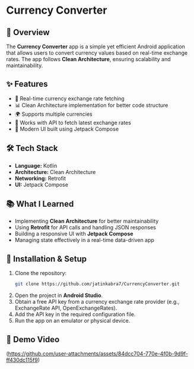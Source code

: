 # Currency Converter

## 📌 Overview
The **Currency Converter** app is a simple yet efficient Android application that allows users to convert currency values based on real-time exchange rates. The app follows **Clean Architecture**, ensuring scalability and maintainability.

## ✨ Features
- 💱 Real-time currency exchange rate fetching
- 📊 Clean Architecture implementation for better code structure
- 🌍 Supports multiple currencies
- 📶 Works with API to fetch latest exchange rates
- 🎨 Modern UI built using Jetpack Compose

## 🛠 Tech Stack
- **Language:** Kotlin
- **Architecture:** Clean Architecture
- **Networking:** Retrofit
- **UI:** Jetpack Compose

## 📚 What I Learned
- Implementing **Clean Architecture** for better maintainability
- Using **Retrofit** for API calls and handling JSON responses
- Building a responsive UI with **Jetpack Compose**
- Managing state effectively in a real-time data-driven app

## 🚀 Installation & Setup
1. Clone the repository:
   ```sh
   git clone https://github.com/jatinkabra7/CurrencyConverter.git
   ```
2. Open the project in **Android Studio**.
3. Obtain a free API key from a currency exchange rate provider (e.g., ExchangeRate API, OpenExchangeRates).
4. Add the API key in the required configuration file.
5. Run the app on an emulator or physical device.

## 📸 Demo Video

(https://github.com/user-attachments/assets/84dcc704-770e-4f0b-9d9f-ff430dc115f9)



